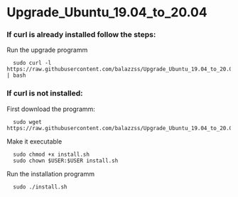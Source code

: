 # Upgrade_Ubuntu_19.04_to_20.04

### If curl is already installed follow the steps: 
Run the upgrade programm

      sudo curl -l https://raw.githubusercontent.com/balazzss/Upgrade_Ubuntu_19.04_to_20.04/main/install.sh | bash
      
### If curl is not installed: 
First download the programm: 

      sudo wget https://raw.githubusercontent.com/balazzss/Upgrade_Ubuntu_19.04_to_20.04/main/install.sh

Make it executable
      
      sudo chmod +x install.sh
      sudo chown $USER:$USER install.sh

Run the installation programm
      
      sudo ./install.sh
